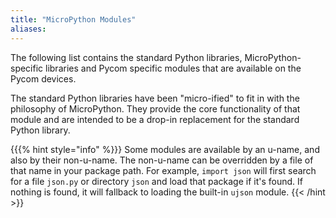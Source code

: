 ```yaml
---
title: "MicroPython Modules"
aliases:
---
```

The following list contains the standard Python libraries, MicroPython-specific libraries and Pycom specific modules that are available on the Pycom devices.

The standard Python libraries have been "micro-ified" to fit in with the philosophy of MicroPython. They provide the core functionality of that module and are intended to be a drop-in replacement for the standard Python library.

{{{% hint style="info" %}}}
Some modules are available by an u-name, and also by their non-u-name. The non-u-name can be overridden by a file of that name in your package path. For example, `import json` will first search for a file `json.py` or directory `json` and load that package if it's found. If nothing is found, it will fallback to loading the built-in `ujson` module.
{{< /hint >}}

